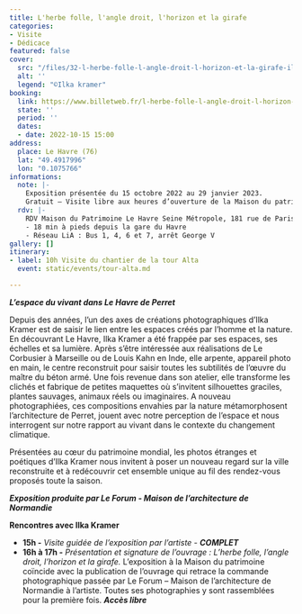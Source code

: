 ```yaml
---
title: L'herbe folle, l'angle droit, l'horizon et la girafe
categories:
- Visite
- Dédicace
featured: false
cover:
  src: "/files/32-l-herbe-folle-l-angle-droit-l-horizon-et-la-girafe-ilka-kramer.jpg"
  alt: ''
  legend: "©Ilka kramer"
booking:
  link: https://www.billetweb.fr/l-herbe-folle-l-angle-droit-l-horizon-et-la-girafe
  state: ''
  period: ''
  dates:
  - date: 2022-10-15 15:00
address:
  place: Le Havre (76)
  lat: "49.4917996"
  lon: "0.1075766"
informations:
  note: |-
    Exposition présentée du 15 octobre 2022 au 29 janvier 2023.
    Gratuit – Visite libre aux heures d’ouverture de la Maison du patrimoine.
  rdv: |-
    RDV Maison du Patrimoine Le Havre Seine Métropole, 181 rue de Paris
    - 18 min à pieds depuis la gare du Havre
    - Réseau LiA : Bus 1, 4, 6 et 7, arrêt George V
gallery: []
itinerary:
- label: 10h Visite du chantier de la tour Alta
  event: static/events/tour-alta.md

---
```

**_L’espace du vivant dans Le Havre de Perret_**

Depuis des années, l’un des axes de créations photographiques d’Ilka Kramer est de saisir le lien entre les espaces créés par l’homme et la nature. En découvrant Le Havre, Ilka Kramer a été frappée par ses espaces, ses échelles et sa lumière. Après s’être intéressée aux réalisations de Le Corbusier à Marseille ou de Louis Kahn en Inde, elle arpente, appareil photo en main, le centre reconstruit pour saisir toutes les subtilités de l’œuvre du maître du béton armé. Une fois revenue dans son atelier, elle transforme les clichés et fabrique de petites maquettes où s’invitent silhouettes graciles, plantes sauvages, animaux réels ou imaginaires. A nouveau photographiées, ces compositions envahies par la nature métamorphosent l’architecture de Perret, jouent avec notre perception de l’espace et nous interrogent sur notre rapport au vivant dans le contexte du changement climatique.

Présentées au cœur du patrimoine mondial, les photos étranges et poétiques d’Ilka Kramer nous invitent à poser un nouveau regard sur la ville reconstruite et à redécouvrir cet ensemble unique au fil des rendez-vous proposés toute la saison.

**_Exposition produite par Le Forum - Maison de l’architecture de Normandie_**

**Rencontres avec Ilka Kramer**

* **15h -** _Visite guidée de l’exposition par l’artiste - **COMPLET**_
* **16h à 17h _-_** _Présentation et signature de l’ouvrage : L’herbe folle, l’angle droit, l’horizon et la girafe._ L’exposition à la Maison du patrimoine coïncide avec la publication de l’ouvrage qui retrace la commande photographique passée par Le Forum – Maison de l’architecture de Normandie à l’artiste. Toutes ses photographies y sont rassemblées pour la première fois. **_Accès libre_**